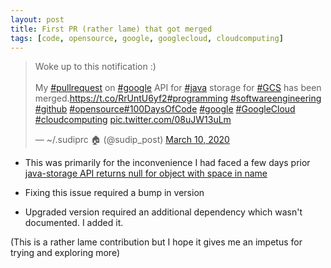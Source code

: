 ```yaml
---
layout: post
title: First PR (rather lame) that got merged 
tags: [code, opensource, google, googlecloud, cloudcomputing]
---
```




<blockquote class="twitter-tweet"><p lang="en" dir="ltr">Woke up to this notification :)<br><br>My <a href="https://twitter.com/hashtag/pullrequest?src=hash&amp;ref_src=twsrc%5Etfw">#pullrequest</a> on <a href="https://twitter.com/hashtag/google?src=hash&amp;ref_src=twsrc%5Etfw">#google</a> API for <a href="https://twitter.com/hashtag/java?src=hash&amp;ref_src=twsrc%5Etfw">#java</a> storage for <a href="https://twitter.com/hashtag/GCS?src=hash&amp;ref_src=twsrc%5Etfw">#GCS</a> has been merged.<a href="https://t.co/RrUntU6yf2">https://t.co/RrUntU6yf2</a><a href="https://twitter.com/hashtag/programming?src=hash&amp;ref_src=twsrc%5Etfw">#programming</a> <a href="https://twitter.com/hashtag/softwareengineering?src=hash&amp;ref_src=twsrc%5Etfw">#softwareengineering</a> <a href="https://twitter.com/hashtag/github?src=hash&amp;ref_src=twsrc%5Etfw">#github</a> <a href="https://twitter.com/hashtag/opensource?src=hash&amp;ref_src=twsrc%5Etfw">#opensource</a><a href="https://twitter.com/hashtag/100DaysOfCode?src=hash&amp;ref_src=twsrc%5Etfw">#100DaysOfCode</a> <a href="https://twitter.com/hashtag/google?src=hash&amp;ref_src=twsrc%5Etfw">#google</a> <a href="https://twitter.com/hashtag/GoogleCloud?src=hash&amp;ref_src=twsrc%5Etfw">#GoogleCloud</a> <a href="https://twitter.com/hashtag/cloudcomputing?src=hash&amp;ref_src=twsrc%5Etfw">#cloudcomputing</a> <a href="https://t.co/08uJW13uLm">pic.twitter.com/08uJW13uLm</a></p>&mdash; ~/.sudiprc 🏠 (@sudip_post) <a href="https://twitter.com/sudip_post/status/1237181297644077056?ref_src=twsrc%5Etfw">March 10, 2020</a></blockquote> <script async src="https://platform.twitter.com/widgets.js" charset="utf-8"></script>


- This was primarily for the inconvenience I had faced a few days prior [java-storage API returns null for object with space in name](https://github.com/googleapis/java-storage/issues/156)

- Fixing this issue required a bump in version

- Upgraded version required an additional dependency which wasn't documented. I added it.

(This is a rather lame contribution but I hope it gives me an impetus for trying and exploring more)
